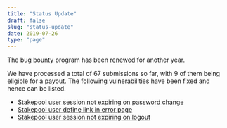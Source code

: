 ```yaml
---
title: "Status Update"
draft: false
slug: "status-update"
date: 2019-07-26
type: "page"
---
```


The bug bounty program has been [renewed](https://proposals.decred.org/proposals/073694ed82d34b2bfff51e35220e8052ad4060899b23bc25791a9383375cae70) for another year.

We have processed a total of 67 submissions so far, with 9 of them being
eligible for a payout. The following vulnerabilities have been fixed and hence
can be listed.

- [Stakepool user session not expiring on password change](https://github.com/decred/dcrstakepool/issues/328)  
- [Stakepool user define link in error page](https://github.com/decred/dcrstakepool/issues/378)  
- [Stakepool user session not expiring on logout](https://github.com/decred/dcrstakepool/issues/379)  
